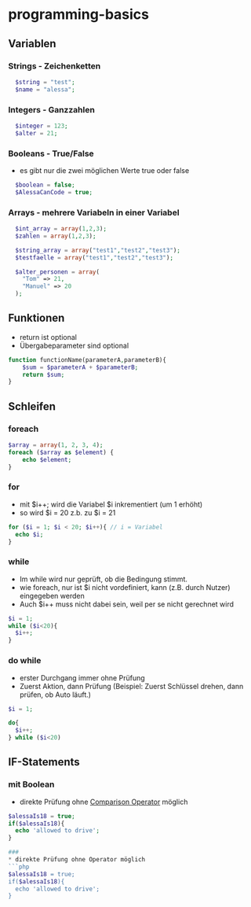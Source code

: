 # programming-basics

## Variablen
### Strings - Zeichenketten
```php
  $string = "test"; 
  $name = "alessa";
```

### Integers - Ganzzahlen
```php
  $integer = 123;
  $alter = 21;
```

### Booleans - True/False
* es gibt nur die zwei möglichen Werte true oder false
```php
  $boolean = false;
  $AlessaCanCode = true;
```


### Arrays - mehrere Variabeln in einer Variabel

```php
  $int_array = array(1,2,3);
  $zahlen = array(1,2,3); 

  $string_array = array("test1","test2","test3");
  $testfaelle = array("test1","test2","test3"); 
```

```php
  $alter_personen = array(
    "Tom" => 21,
    "Manuel" => 20
  );
```

## Funktionen
* return ist optional
* Übergabeparameter sind optional
```php
function functionName(parameterA,parameterB){
    $sum = $parameterA + $parameterB;
    return $sum;
}
```

## Schleifen
### foreach
```php
$array = array(1, 2, 3, 4);
foreach ($array as $element) {
    echo $element;
}
```
### for
* mit $i++; wird die Variabel $i inkrementiert (um 1 erhöht)
* so wird $i = 20 z.b. zu $i = 21
```php
for ($i = 1; $i < 20; $i++){ // i = Variabel
  echo $i;
}
```
### while
* Im while wird nur geprüft, ob die Bedingung stimmt.
* wie foreach, nur ist $i nicht vordefiniert, kann (z.B. durch Nutzer) eingegeben werden
* Auch $i++ muss nicht dabei sein, weil per se nicht gerechnet wird

```php
$i = 1;
while ($i<20){
  $i++;
}
```

### do while
* erster Durchgang immer ohne Prüfung
* Zuerst Aktion, dann Prüfung (Beispiel: Zuerst Schlüssel drehen, dann prüfen, ob Auto läuft.)
```php
$i = 1;

do{
  $i++;
} while ($i<20)
```

## IF-Statements

### mit Boolean
* direkte Prüfung ohne [Comparison Operator](https://www.php.net/manual/en/language.operators.comparison.php) möglich
```php
$alessaIs18 = true;
if($alessaIs18){
  echo 'allowed to drive';
}

### 
* direkte Prüfung ohne Operator möglich
```php
$alessaIs18 = true;
if($alessaIs18){
  echo 'allowed to drive';
}
```

